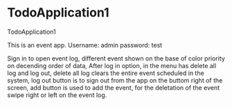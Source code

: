 # TodoApplication1
TodoApplication1

This is an event app.
Username: admin
password: test

Sign in to open event log,
different event shown on the base of color priority on decending order of data,
After log in option, in the menu has delete all log and log out,
delete all log clears the entire event scheduled in the system,
log out button is to sign out from the app
on the buttom right of the screen, add button is used to add the event,
for the deletation of the event swipe right or left on the event log.

